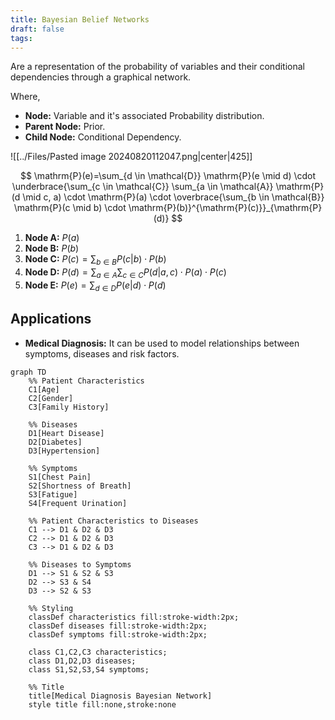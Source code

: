 ```yaml
---
title: Bayesian Belief Networks
draft: false
tags:
---
```

Are a representation of the probability of variables and their conditional dependencies through a graphical network. 

Where, 
- **Node:** Variable and it's associated Probability distribution. 
- **Parent Node:** Prior. 
- **Child Node:** Conditional Dependency. 

![[../Files/Pasted image 20240820112047.png|center|425]]

$$
\mathrm{P}(e)=\sum_{d \in \mathcal{D}} \mathrm{P}(e \mid d) \cdot \underbrace{\sum_{c \in \mathcal{C}} \sum_{a \in \mathcal{A}} \mathrm{P}(d \mid c, a) \cdot \mathrm{P}(a) \cdot \overbrace{\sum_{b \in \mathcal{B}} \mathrm{P}(c \mid b) \cdot \mathrm{P}(b)}^{\mathrm{P}(c)}}_{\mathrm{P}(d)}
$$
1. **Node A:** $P(a)$
2. **Node B:** $P(b)$
3. **Node C:** $P(c) = \sum_{b \in B} P(c|b) \cdot P(b)$
4. **Node D:** $P(d) = \sum_{a \in A} \sum_{c \in C} P(d|a,c) \cdot P(a) \cdot P(c)$
5. **Node E:** $P(e) = \sum_{d \in D} P(e|d) \cdot P(d)$

## Applications
- **Medical Diagnosis:** It can be used to model relationships between symptoms, diseases and risk factors. 
```mermaid
graph TD
    %% Patient Characteristics
    C1[Age]
    C2[Gender]
    C3[Family History]

    %% Diseases
    D1[Heart Disease]
    D2[Diabetes]
    D3[Hypertension]

    %% Symptoms
    S1[Chest Pain]
    S2[Shortness of Breath]
    S3[Fatigue]
    S4[Frequent Urination]

    %% Patient Characteristics to Diseases
    C1 --> D1 & D2 & D3
    C2 --> D1 & D2 & D3
    C3 --> D1 & D2 & D3

    %% Diseases to Symptoms
    D1 --> S1 & S2 & S3
    D2 --> S3 & S4
    D3 --> S2 & S3

    %% Styling
    classDef characteristics fill:stroke-width:2px;
    classDef diseases fill:stroke-width:2px;
    classDef symptoms fill:stroke-width:2px;

    class C1,C2,C3 characteristics;
    class D1,D2,D3 diseases;
    class S1,S2,S3,S4 symptoms;

    %% Title
    title[Medical Diagnosis Bayesian Network]
    style title fill:none,stroke:none
```